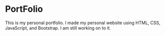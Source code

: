 # PortFolio
This is my personal portfolio. I made my personal website using HTML, CSS, JavaScript, and Bootstrap.
I am still working on to it.


